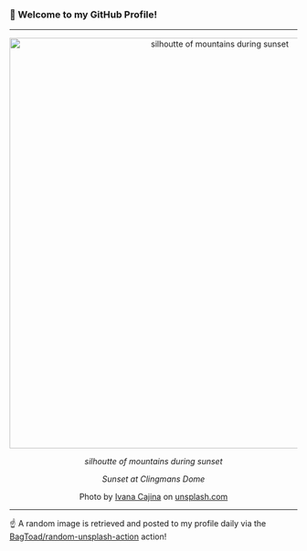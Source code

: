 ### 👋 Welcome to my GitHub Profile!

----

<div align="center">
  <img width="720" src="https://images.unsplash.com/photo-1500534623283-312aade485b7?crop=entropy&cs=tinysrgb&fit=max&fm=jpg&ixid=M3w1NTI0OTR8MHwxfHJhbmRvbXx8fHx8fHx8fDE3MzgzMDM5NDl8&ixlib=rb-4.0.3&q=80&w=1080" alt="silhoutte of mountains during sunset">
  
  <em>silhoutte of mountains during sunset</em>
  
  <em>Sunset at Clingmans Dome</em>
  
  Photo by [Ivana Cajina](https://www.instagram.com/von.co/) on [unsplash.com](https://unsplash.com/)
</div>

----

☝️ A random image is retrieved and posted to my profile daily via the [BagToad/random-unsplash-action](https://github.com/BagToad/random-unsplash-action) action!
